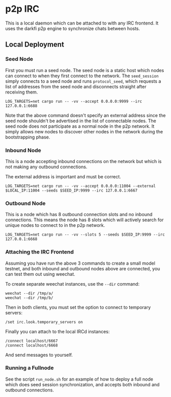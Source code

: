 # p2p IRC

This is a local daemon which can be attached to with any IRC frontend.
It uses the darkfi p2p engine to synchronize chats between hosts.

## Local Deployment

### Seed Node

First you must run a seed node. The seed node is a static host which nodes can
connect to when they first connect to the network. The `seed_session` simply
connects to a seed node and runs `protocol_seed`, which requests a list of
addresses from the seed node and disconnects straight after receiving them.

    LOG_TARGETS=net cargo run -- -vv --accept 0.0.0.0:9999 --irc 127.0.0.1:6688

Note that the above command doesn't specify an external address since the
seed node shouldn't be advertised in the list of connectable nodes. The seed
node does not participate as a normal node in the p2p network. It simply allows
new nodes to discover other nodes in the network during the bootstrapping phase.

### Inbound Node

This is a node accepting inbound connections on the network but which is not
making any outbound connections.

The external address is important and must be correct.

    LOG_TARGETS=net cargo run -- -vv --accept 0.0.0.0:11004 --external $LOCAL_IP:11004 --seeds $SEED_IP:9999 --irc 127.0.0.1:6667

### Outbound Node

This is a node which has 8 outbound connection slots and no inbound connections.
This means the node has 8 slots which will actively search for unique nodes to
connect to in the p2p network.

    LOG_TARGETS=net cargo run -- -vv --slots 5 --seeds $SEED_IP:9999 --irc 127.0.0.1:6668

### Attaching the IRC Frontend

Assuming you have run the above 3 commands to create a small model testnet,
and both inbound and outbound nodes above are connected, you can test them
out using weechat.

To create separate weechat instances, use the `--dir` command:

    weechat --dir /tmp/a/
    weechat --dir /tmp/b/

Then in both clients, you must set the option to connect to temporary servers:

    /set irc.look.temporary_servers on

Finally you can attach to the local IRCd instances:

    /connect localhost/6667
    /connect localhost/6668

And send messages to yourself.

### Running a Fullnode

See the script `run_node.sh` for an example of how to deploy a full node which
does seed session synchronization, and accepts both inbound and outbound
connections.

